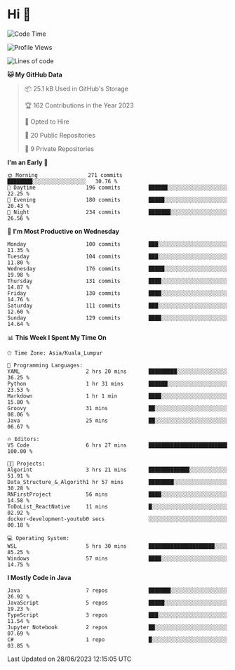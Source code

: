 <h1>Hi 👋</h1>

<!--START_SECTION:waka-->
![Code Time](http://img.shields.io/badge/Code%20Time-249%20hrs%208%20mins-blue)

![Profile Views](http://img.shields.io/badge/Profile%20Views-4-blue)

![Lines of code](https://img.shields.io/badge/From%20Hello%20World%20I%27ve%20Written-901.9%20thousand%20lines%20of%20code-blue)

**🐱 My GitHub Data** 

> 📦 25.1 kB Used in GitHub's Storage 
 > 
> 🏆 162 Contributions in the Year 2023
 > 
> 💼 Opted to Hire
 > 
> 📜 20 Public Repositories 
 > 
> 🔑 9 Private Repositories 
 > 
**I'm an Early 🐤** 

```text
🌞 Morning                271 commits         ████████░░░░░░░░░░░░░░░░░   30.76 % 
🌆 Daytime                196 commits         ██████░░░░░░░░░░░░░░░░░░░   22.25 % 
🌃 Evening                180 commits         █████░░░░░░░░░░░░░░░░░░░░   20.43 % 
🌙 Night                  234 commits         ███████░░░░░░░░░░░░░░░░░░   26.56 % 
```
📅 **I'm Most Productive on Wednesday** 

```text
Monday                   100 commits         ███░░░░░░░░░░░░░░░░░░░░░░   11.35 % 
Tuesday                  104 commits         ███░░░░░░░░░░░░░░░░░░░░░░   11.80 % 
Wednesday                176 commits         █████░░░░░░░░░░░░░░░░░░░░   19.98 % 
Thursday                 131 commits         ████░░░░░░░░░░░░░░░░░░░░░   14.87 % 
Friday                   130 commits         ████░░░░░░░░░░░░░░░░░░░░░   14.76 % 
Saturday                 111 commits         ███░░░░░░░░░░░░░░░░░░░░░░   12.60 % 
Sunday                   129 commits         ████░░░░░░░░░░░░░░░░░░░░░   14.64 % 
```


📊 **This Week I Spent My Time On** 

```text
🕑︎ Time Zone: Asia/Kuala_Lumpur

💬 Programming Languages: 
YAML                     2 hrs 20 mins       █████████░░░░░░░░░░░░░░░░   36.25 % 
Python                   1 hr 31 mins        ██████░░░░░░░░░░░░░░░░░░░   23.53 % 
Markdown                 1 hr 1 min          ████░░░░░░░░░░░░░░░░░░░░░   15.80 % 
Groovy                   31 mins             ██░░░░░░░░░░░░░░░░░░░░░░░   08.06 % 
Java                     25 mins             ██░░░░░░░░░░░░░░░░░░░░░░░   06.67 % 

🔥 Editors: 
VS Code                  6 hrs 27 mins       █████████████████████████   100.00 % 

🐱‍💻 Projects: 
Algorint                 3 hrs 21 mins       █████████████░░░░░░░░░░░░   51.91 % 
Data_Structure_&_Algorith1 hr 57 mins        ████████░░░░░░░░░░░░░░░░░   30.28 % 
RNFirstProject           56 mins             ████░░░░░░░░░░░░░░░░░░░░░   14.58 % 
ToDoList_ReactNative     11 mins             █░░░░░░░░░░░░░░░░░░░░░░░░   02.92 % 
docker-development-youtub0 secs              ░░░░░░░░░░░░░░░░░░░░░░░░░   00.18 % 

💻 Operating System: 
WSL                      5 hrs 30 mins       █████████████████████░░░░   85.25 % 
Windows                  57 mins             ████░░░░░░░░░░░░░░░░░░░░░   14.75 % 
```

**I Mostly Code in Java** 

```text
Java                     7 repos             ███████░░░░░░░░░░░░░░░░░░   26.92 % 
JavaScript               5 repos             █████░░░░░░░░░░░░░░░░░░░░   19.23 % 
TypeScript               3 repos             ███░░░░░░░░░░░░░░░░░░░░░░   11.54 % 
Jupyter Notebook         2 repos             ██░░░░░░░░░░░░░░░░░░░░░░░   07.69 % 
C#                       1 repo              █░░░░░░░░░░░░░░░░░░░░░░░░   03.85 % 
```




 Last Updated on 28/06/2023 12:15:05 UTC
<!--END_SECTION:waka-->
